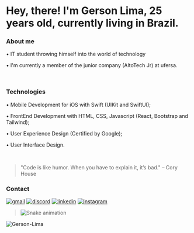 <h1 align="left">Hey, there! I'm Gerson Lima, 25 years old, currently living in Brazil.</h1>

### About me

• IT student throwing himself into the world of technology

• I'm currently a member of the junior company (AltoTech Jr) at ufersa.

<br>

### Technologies

• Mobile Development for iOS with Swift (UIKit and SwiftUI);

• FrontEnd Development with HTML, CSS, Javascript (React, Bootstrap and Tailwind);

• User Experience Design (Certified by Google);

• User Interface Design.

<br>

>"Code is like humor. When you have to explain it, it’s bad." – Cory House



### Contact

[![gmail](https://img.shields.io/badge/Gmail-D14836?style=for-the-badge&logo=gmail&logoColor=white)](mailto:gersondouglas2011@gmail.com)
[![discord](https://img.shields.io/badge/Discord-7289DA?style=for-the-badge&logo=discord&logoColor=white)](https://discord.com/users/seu_id_aqui)
[![linkedin](https://img.shields.io/badge/LinkedIn-0077B5?style=for-the-badge&logo=linkedin&logoColor=white)](https://www.linkedin.com/in/gersonlima1/)
[![instagram](https://img.shields.io/badge/Instagram-E4405F?style=for-the-badge&logo=instagram&logoColor=white)](https://www.instagram.com/gersondlima/)

>![Snake animation](https://github.com/igor93araujo/rafaballerini/blob/output/github-contribution-grid-snake.svg)
 

<p align="left"> <img src="https://komarev.com/ghpvc/?username=Gerson-Lima" alt="Gerson-Lima" /> </p>



